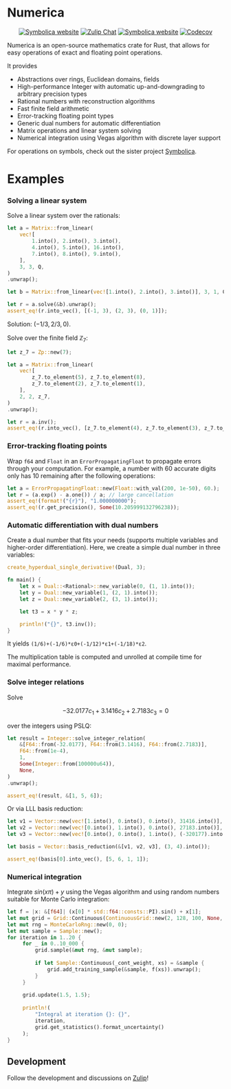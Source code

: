 # Numerica

<p align="center">
<a href="https://symbolica.io"><img alt="Symbolica website" src="https://img.shields.io/static/v1?label=symbolica&message=website&color=orange&style=flat-square"></a>
  <a href="https://zulip.symbolica.io"><img alt="Zulip Chat" src="https://img.shields.io/static/v1?label=zulip&message=discussions&color=blue&style=flat-square"></a>
    <a href="https://github.com/benruijl/symbolica"><img alt="Symbolica website" src="https://img.shields.io/static/v1?label=github&message=development&color=green&style=flat-square&logo=github"></a>
    <a href="https://app.codecov.io/gh/benruijl/symbolica"><img alt="Codecov" src="https://img.shields.io/codecov/c/github/benruijl/symbolica?token=N43MATK5XJ&style=flat-square"></a>
</p>

Numerica is an open-source mathematics crate for Rust, that allows for easy operations of exact and floating point operations.

It provides
- Abstractions over rings, Euclidean domains, fields
- High-performance Integer with automatic up-and-downgrading to arbitrary precision types
- Rational numbers with reconstruction algorithms
- Fast finite field arithmetic
- Error-tracking floating point types
- Generic dual numbers for automatic differentiation
- Matrix operations and linear system solving
- Numerical integration using Vegas algorithm with discrete layer support

For operations on symbols, check out the sister project [Symbolica](https://symbolica.io).


# Examples


### Solving a linear system

Solve a linear system over the rationals:

```rust
let a = Matrix::from_linear(
    vec![
        1.into(), 2.into(), 3.into(),
        4.into(), 5.into(), 16.into(),
        7.into(), 8.into(), 9.into(),
    ],
    3, 3, Q,
)
.unwrap();

let b = Matrix::from_linear(vec![1.into(), 2.into(), 3.into()], 3, 1, Q).unwrap();

let r = a.solve(&b).unwrap();
assert_eq!(r.into_vec(), [(-1, 3), (2, 3), (0, 1)]);
```
Solution: $(-1/3, 2/3, 0)$.

Solve over the finite field $\mathbb{Z}_7$:

```rust
let z_7 = Zp::new(7);

let a = Matrix::from_linear(
    vec![
        z_7.to_element(5), z_7.to_element(8),
        z_7.to_element(2), z_7.to_element(1),
    ],
    2, 2, z_7,
)
.unwrap();

let r = a.inv();
assert_eq!(r.into_vec(), [z_7.to_element(4), z_7.to_element(3), z_7.to_element(2), z_7.to_element(0)]);
```

### Error-tracking floating points

Wrap `f64` and `Float` in an `ErrorPropagatingFloat` to propagate errors through
your computation. For example, a number with 60 accurate digits only has 10 remaining after the following operations:

```rust
let a = ErrorPropagatingFloat::new(Float::with_val(200, 1e-50), 60.);
let r = (a.exp() - a.one()) / a; // large cancellation
assert_eq!(format!("{r}"), "1.000000000");
assert_eq!(r.get_precision(), Some(10.205999132796238));
```

### Automatic differentiation with dual numbers

Create a dual number that fits your needs (supports multiple variables and higher-order differentiation).
Here, we create a simple dual number in three variables:

```rust
create_hyperdual_single_derivative!(Dual, 3);

fn main() {
    let x = Dual::<Rational>::new_variable(0, (1, 1).into());
    let y = Dual::new_variable(1, (2, 1).into());
    let z = Dual::new_variable(2, (3, 1).into());

    let t3 = x * y * z;

    println!("{}", t3.inv());
}
```
It yields `(1/6)+(-1/6)*ε0+(-1/12)*ε1+(-1/18)*ε2`.

The multiplication table is computed and unrolled at compile time for maximal performance.

### Solve integer relations

Solve 

$$
-32.0177 c_1 + 3.1416 c_2 + 2.7183 c_3 = 0
$$

over the integers using PSLQ:

```rust
let result = Integer::solve_integer_relation(
    &[F64::from(-32.0177), F64::from(3.1416), F64::from(2.7183)],
    F64::from(1e-4),
    1,
    Some(Integer::from(100000u64)),
    None,
)
.unwrap();

assert_eq!(result, &[1, 5, 6]);
```

Or via LLL basis reduction:

```rust
let v1 = Vector::new(vec![1.into(), 0.into(), 0.into(), 31416.into()], Z);
let v2 = Vector::new(vec![0.into(), 1.into(), 0.into(), 27183.into()], Z);
let v3 = Vector::new(vec![0.into(), 0.into(), 1.into(), (-320177).into()], Z);

let basis = Vector::basis_reduction(&[v1, v2, v3], (3, 4).into());

assert_eq!(basis[0].into_vec(), [5, 6, 1, 1]);
```

### Numerical integration

Integrate $sin(x \pi) + y$ using the Vegas algorithm and using random numbers suitable for Monte Carlo integration:

```rust
let f = |x: &[f64]| (x[0] * std::f64::consts::PI).sin() + x[1];
let mut grid = Grid::Continuous(ContinuousGrid::new(2, 128, 100, None, false));
let mut rng = MonteCarloRng::new(0, 0);
let mut sample = Sample::new();
for iteration in 1..20 {
     for _ in 0..10_000 {
         grid.sample(&mut rng, &mut sample);
    
         if let Sample::Continuous(_cont_weight, xs) = &sample {
             grid.add_training_sample(&sample, f(xs)).unwrap();
         }
     }
    
     grid.update(1.5, 1.5);
    
     println!(
         "Integral at iteration {}: {}",
         iteration,
         grid.get_statistics().format_uncertainty()
     );
}
```




## Development

Follow the development and discussions on [Zulip](https://reform.zulipchat.com)!